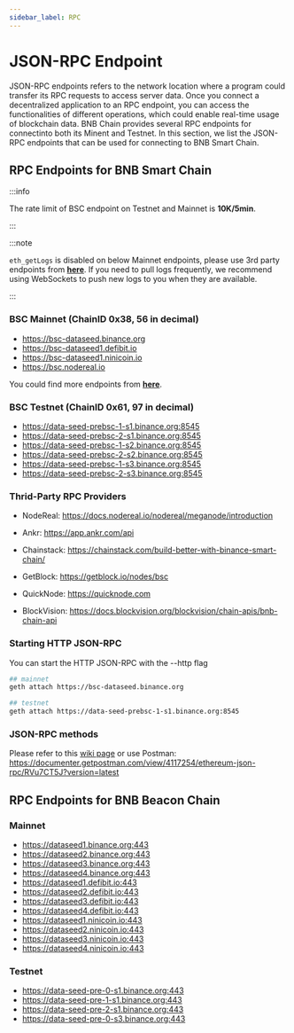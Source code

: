 ```yaml
---
sidebar_label: RPC
---
```


# JSON-RPC Endpoint

JSON-RPC endpoints refers to the network location where a program could transfer its RPC requests to access server data. Once you connect a decentralized application to an RPC endpoint, you can access the functionalities of different operations, which could enable real-time usage of blockchain data. BNB Chain provides several RPC endpoints for connectinto both its Minent and Testnet. In this section, we list the JSON-RPC endpoints that can be used for connecting to BNB Smart Chain.

## RPC Endpoints for BNB Smart Chain 

:::info

The rate limit of BSC endpoint on Testnet and Mainnet is **10K/5min**.

:::

:::note

`eth_getLogs` is disabled on below Mainnet endpoints, please use 3rd party endpoints from **[here](https://chainlist.org/chain/56)**.
If you need to pull logs frequently, we recommend using WebSockets to push new logs to you when they are available.

:::

### BSC Mainnet (ChainID 0x38, 56 in decimal)

* https://bsc-dataseed.binance.org
* https://bsc-dataseed1.defibit.io
* https://bsc-dataseed1.ninicoin.io
* https://bsc.nodereal.io

You could find more endpoints from **[here](https://chainlist.org/chain/56)**.

### BSC Testnet (ChainID 0x61, 97 in decimal)

* https://data-seed-prebsc-1-s1.binance.org:8545
* https://data-seed-prebsc-2-s1.binance.org:8545
* https://data-seed-prebsc-1-s2.binance.org:8545
* https://data-seed-prebsc-2-s2.binance.org:8545
* https://data-seed-prebsc-1-s3.binance.org:8545
* https://data-seed-prebsc-2-s3.binance.org:8545

### Thrid-Party RPC Providers

<!--* [Moralis](https://moralis.io/): <https://moralis.io/speedy-nodes/>-->

* NodeReal: <https://docs.nodereal.io/nodereal/meganode/introduction>

* Ankr: <https://app.ankr.com/api>

* Chainstack: <https://chainstack.com/build-better-with-binance-smart-chain/>

* GetBlock: <https://getblock.io/nodes/bsc>

* QuickNode: <https://quicknode.com>
  
* BlockVision: <https://docs.blockvision.org/blockvision/chain-apis/bnb-chain-api>

### Starting HTTP JSON-RPC

You can start the HTTP JSON-RPC with the --http flag
```bash
## mainnet
geth attach https://bsc-dataseed.binance.org

## testnet
geth attach https://data-seed-prebsc-1-s1.binance.org:8545
```

### JSON-RPC methods

Please refer to this [wiki page](https://github.com/ethereum/wiki/wiki/JSON-RPC) or use Postman: <https://documenter.getpostman.com/view/4117254/ethereum-json-rpc/RVu7CT5J?version=latest>

## RPC Endpoints for BNB Beacon Chain

### Mainnet

* https://dataseed1.binance.org:443
* https://dataseed2.binance.org:443
* https://dataseed3.binance.org:443
* https://dataseed4.binance.org:443
* https://dataseed1.defibit.io:443
* https://dataseed2.defibit.io:443
* https://dataseed3.defibit.io:443
* https://dataseed4.defibit.io:443
* https://dataseed1.ninicoin.io:443
* https://dataseed2.ninicoin.io:443
* https://dataseed3.ninicoin.io:443
* https://dataseed4.ninicoin.io:443

### Testnet

*  https://data-seed-pre-0-s1.binance.org:443
*  https://data-seed-pre-1-s1.binance.org:443
*  https://data-seed-pre-2-s1.binance.org:443
*  https://data-seed-pre-0-s3.binance.org:443
